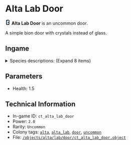 # Alta Lab Door

<img src="https://raw.githubusercontent.com/Ceterai/Enternia/main/objects/alta/lab/door/icon.png" alt="Alta Lab Door icon" loading="lazy" height="16px" width="auto" /> **Alta Lab Door** is an uncommon door.

A simple bion door with crystals instead of glass.

## Ingame

<details markdown="1"><summary>Species descriptions: (Expand 8 items)</summary>

- Alta: A basic see-through door to cancel out all the noises on the other side!
- Apex: This door is rather secure.
- Avian: Very sturdy for a basic door.
- Floran: Floran hide behind door. Jump out. Ssstab!
- Glitch: Approving. A useful door.
- Human: A sturdy titanium door.
- Hylotl: A robust titanium door.
- Novakid: Now this is a sturdy lookin' door!

</details>

## Parameters

- Health: 1.5

## Technical Information

- In-game ID: `ct_alta_lab_door`
- Power: `2.0`
- Rarity: `Uncommon`
- Colony tags: [`alta`](https://ceterai.github.io/MyEnternia/Wiki/Tags/Alta), [`alta_lab`](https://ceterai.github.io/MyEnternia/Wiki/Tags/AltaLab), [`door`](https://ceterai.github.io/MyEnternia/Wiki/Tags/Door), [`uncommon`](https://ceterai.github.io/MyEnternia/Wiki/Tags/Uncommon)
- File: [`/objects/alta/lab/door/ct_alta_lab_door.object`](https://github.com/Ceterai/Enternia/blob/main/objects/alta/lab/door/ct_alta_lab_door.object)
